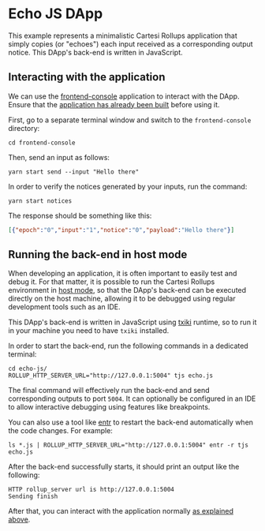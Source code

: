 # Echo JS DApp

This example represents a minimalistic Cartesi Rollups application that simply copies (or "echoes") each input received as a corresponding output notice. This DApp's back-end is written in JavaScript.

## Interacting with the application

We can use the [frontend-console](../frontend-console) application to interact with the DApp.
Ensure that the [application has already been built](../frontend-console/README.md#building) before using it.

First, go to a separate terminal window and switch to the `frontend-console` directory:

```shell
cd frontend-console
```

Then, send an input as follows:

```shell
yarn start send --input "Hello there"
```

In order to verify the notices generated by your inputs, run the command:

```shell
yarn start notices
```

The response should be something like this:

```json
[{"epoch":"0","input":"1","notice":"0","payload":"Hello there"}]
```

## Running the back-end in host mode

When developing an application, it is often important to easily test and debug it. For that matter, it is possible to run the Cartesi Rollups environment in [host mode](../README.md#host-mode), so that the DApp's back-end can be executed directly on the host machine, allowing it to be debugged using regular development tools such as an IDE.

This DApp's back-end is written in JavaScript using [txiki](https://github.com/saghul/txiki.js) runtime, so to run it in your machine you need to have `txiki` installed.

In order to start the back-end, run the following commands in a dedicated terminal:

```shell
cd echo-js/
ROLLUP_HTTP_SERVER_URL="http://127.0.0.1:5004" tjs echo.js
```

The final command will effectively run the back-end and send corresponding outputs to port `5004`.
It can optionally be configured in an IDE to allow interactive debugging using features like breakpoints.

You can also use a tool like [entr](https://eradman.com/entrproject/) to restart the back-end automatically when the code changes. For example:

```shell
ls *.js | ROLLUP_HTTP_SERVER_URL="http://127.0.0.1:5004" entr -r tjs echo.js
```

After the back-end successfully starts, it should print an output like the following:

```log
HTTP rollup_server url is http://127.0.0.1:5004
Sending finish
```

After that, you can interact with the application normally [as explained above](#interacting-with-the-application).
